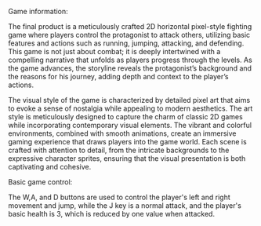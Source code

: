 Game information:

The final product is a meticulously crafted 2D horizontal pixel-style fighting game where players control the protagonist to attack others, utilizing basic features and actions such as running, jumping, attacking, and defending. This game is not just about combat; it is deeply intertwined with a compelling narrative that unfolds as players progress through the levels. As the game advances, the storyline reveals the protagonist’s background and the reasons for his journey, adding depth and context to the player’s actions.

The visual style of the game is characterized by detailed pixel art that aims to evoke a sense of nostalgia while appealing to modern aesthetics. The art style is meticulously designed to capture the charm of classic 2D games while incorporating contemporary visual elements. The vibrant and colorful environments, combined with smooth animations, create an immersive gaming experience that draws players into the game world. Each scene is crafted with attention to detail, from the intricate backgrounds to the expressive character sprites, ensuring that the visual presentation is both captivating and cohesive.


Basic game control:

The W,A, and D buttons are used to control the player's left and right movement and jump, while the J key is a normal attack, and the player's basic health is 3, which is reduced by one value when attacked.
